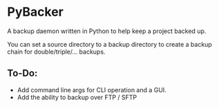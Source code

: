 # PyBacker
A backup daemon written in Python to help keep a project backed up.

You can set a source directory to a backup directory to create a backup chain for double/triple/... backups.

## To-Do:
- Add command line args for CLI operation and a GUI.
- Add the ability to backup over FTP / SFTP
